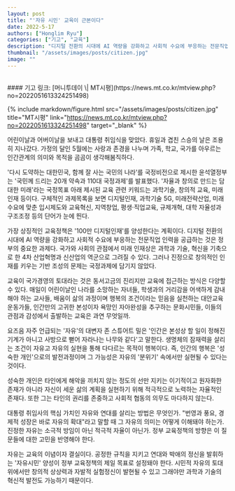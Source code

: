 ```yaml
---
layout: post
title: "'자유 시민' 교육이 근본이다"
date: 2022-5-17
authors: ["Honglim Ryu"]
categories: ["기고", "교육"]
description: "디지털 전환의 시대에 AI 역량을 강화하고 사회적 수요에 부응하는 전문직업 인력을 공급하는 것은 정부의 중요한 과제다. 국가와 사회의 관점에서 미래 인재상은 과학과 기술, 혁신을 기축으로 한 4차 산업혁명과 신산업의 역군으로 그려질 수 있다. 그러나 진정으로 창의적인 인재를 키우는 기반 조성의 문제는 국정과제에 담기지 않았다."
thumbnail: "/assets/images/posts/citizen.jpg"
image: ""
---
```

<br>
#### 기고 링크: [머니투데이 \| MT시평](https://news.mt.co.kr/mtview.php?no=2022051613324251498)

{% include markdown/figure.html src="/assets/images/posts/citizen.jpg" title="MT시평" link="https://news.mt.co.kr/mtview.php?no=2022051613324251498" target="_blank" %}

어린이날과 어버이날을 보내고 대통령 취임식을 맞았다. 휴일과 겹친 스승의 날은 조용히 지나갔다. 가정의 달인 5월에는 사랑과 존경을 나누며 가족, 학교, 국가를 아우르는 인간관계의 의미와 목적을 곰곰이 생각해봄직하다.

'다시 도약하는 대한민국, 함께 잘 사는 국민의 나라'를 국정비전으로 제시한 윤석열정부는 '국민께 드리는 20개 약속과 110대 국정과제'를 발표했다. '자율과 창의로 만드는 담대한 미래'라는 국정목표 아래 제시된 교육 관련 키워드는 과학기술, 창의적 교육, 미래인재 등이다. 구체적인 과제목록을 보면 디지털인재, 과학기술 5G, 미래전략산업, 미래수요에 맞춘 입시제도와 교육혁신, 지역창업, 평생·직업교육, 규제개혁, 대학 자율성과 구조조정 등의 단어가 눈에 띈다.

가장 상징적인 교육정책은 '100만 디지털인재'를 양성한다는 계획이다. 디지털 전환의 시대에 AI 역량을 강화하고 사회적 수요에 부응하는 전문직업 인력을 공급하는 것은 정부의 중요한 과제다. 국가와 사회의 관점에서 미래 인재상은 과학과 기술, 혁신을 기축으로 한 4차 산업혁명과 신산업의 역군으로 그려질 수 있다. 그러나 진정으로 창의적인 인재를 키우는 기반 조성의 문제는 국정과제에 담기지 않았다.

교육이 국가경영의 토대라는 것은 동서고금의 진리지만 교육에 접근하는 방식은 다양할 수 있다. 매일이 어린이날인 나라를 소망하는 자녀들, 학생과의 거리감을 어색하게 감내해야 하는 교사들, 배움이 삶의 과정이며 행복의 조건이라는 믿음을 실천하는 대안교육 운동가들, 인간만의 고귀한 본성이자 욕망인 자아완성을 추구하는 문화시민들, 이들의 관점과 감성에서 출발하는 교육은 과연 무엇일까.

요즈음 자주 언급되는 '자유'의 대변자 존 스튜어트 밀은 '인간은 본성상 할 일이 정해진 기계가 아니고 사방으로 뻗어 자라나는 나무와 같다'고 말한다. 생명체의 잠재력을 살리는 조건이 자유고 자유의 실현을 통해 다다르는 목적이 행복이다. 즉, 인간의 행복은 '성숙한 개인'으로의 발전과정이며 그 가능성은 자유의 '분위기' 속에서만 실현될 수 있다는 것이다.

성숙한 개인은 타인에게 해악을 끼치지 않는 정도의 선만 지키는 이기적이고 원자화한 존재가 아니라 자신이 세운 삶의 계획을 실현하기 위해 적극적으로 노력하는 자율적인 존재다. 또한 그는 타인의 권리를 존중하고 사회적 협동의 의무도 마다하지 않는다.

대통령 취임사의 핵심 가치인 자유와 연대를 살리는 방법은 무엇인가. "번영과 풍요, 경제적 성장은 바로 자유의 확대"라고 말할 때 그 자유의 의미는 어떻게 이해돼야 하는가. 진정한 자유는 소극적 방임이 아닌 적극적 자율이 아닌가. 정부 교육정책의 방향은 이 질문들에 대한 고민을 반영해야 한다.

자유는 교육의 이념이자 결실이다. 공정한 규칙을 지키고 연대와 박애의 정신을 발휘하는 '자유시민' 양성이 정부 교육정책의 제일 목표로 설정돼야 한다. 시민적 자유의 토대 위에서만 창의적 상상력과 자발적 실험정신이 발현될 수 있고 그래야만 과학과 기술의 혁신적 발전도 가능하기 때문이다.

<br>